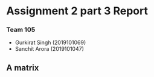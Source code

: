 # Assignment 2 part 3 Report

### Team 105
- Gurkirat Singh (2019101069)
- Sanchit Arora (2019101047)


## A matrix

 